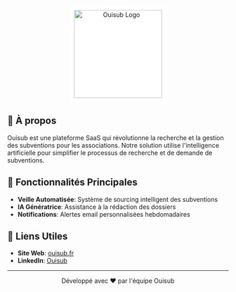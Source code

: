 <p align="center">
  <a href="https://ouisub.fr">
    <img src="https://ouisub.fr/wp-content/uploads/2024/12/Logo-Ouisub.png" alt="Ouisub Logo" width="200" style="background-color: white; padding: 10px; border-radius: 8px;"/>
  </a>
</p>

## 🚀 À propos

Ouisub est une plateforme SaaS qui révolutionne la recherche et la gestion des subventions pour les associations. Notre solution utilise l'intelligence artificielle pour simplifier le processus de recherche et de demande de subventions.

## 🌟 Fonctionnalités Principales

- **Veille Automatisée**: Système de sourcing intelligent des subventions
- **IA Génératrice**: Assistance à la rédaction des dossiers
- **Notifications**: Alertes email personnalisées hebdomadaires

## 🔗 Liens Utiles

- **Site Web**: [ouisub.fr](https://ouisub.fr)
- **LinkedIn**: [Ouisub](https://www.linkedin.com/company/ouisub)

---

<p align="center">
  Développé avec ❤️ par l'équipe Ouisub
</p>
